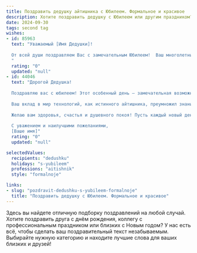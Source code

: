 ```yaml
---
title: Поздравить дедушку айтишника с Юбилеем. Формальное и красивое
description: Хотите поздравить дедушку с Юбилеем или другим праздником? Наш ИИ создаст незабываемое поздравление, а вы обязательно выделитесь среди других.  
date: 2024-09-30
tags: second tag
wishes:
- id: 85963
  text: "Уважаемый [Имя Дедушки]!
  
  От всей души поздравляем Вас с замечательным Юбилеем!  Ваш многолетний опыт работы в сфере информационных технологий, Ваша преданность профессии и блестящие достижения вызывают глубокое уважение.  Желаем Вам крепкого здоровья, долголетия, семейного благополучия и новых, интересных проектов, которые принесут Вам радость и удовлетворение. Пусть каждый день будет наполнен счастьем и яркими моментами! С юбилеем!
  "
  rating: "0"
  updated: "null"
- id: 44046
  text: "Дорогой Дедушка!
  
  Поздравляю вас с юбилеем! Этот особенный день – замечательная возможность выразить вам свою глубокую признательность и уважение. Ваши мудрость и жизненный опыт всегда вдохновляют и служат примером для всех нас.
  
  Ваш вклад в мир технологий, как истинного айтишника, преумножил знание и инновации. Вы не только освоили сложные механизмы цифрового мира, но и делились своими знаниями с окружающими, помогая им расти и развиваться. Ваше терпение и стремление к совершенству вдохновляют молодое поколение.
  
  Желаю вам здоровья, счастья и душевного покоя! Пусть каждый новый день приносит радость и удовлетворение, а все начинания увенчаются успехом.
  
  С уважением и наилучшими пожеланиями,
  [Ваше имя]"
  rating: "0"
  updated: "null"

selectedValues:
  recipients: "dedushku"
  holidays: "s-yubileem"
  professions: "aitishnik"
  style: "formalnoje"

links:
- slug: "pozdravit-dedushku-s-yubileem-formalnoje"
  title: "Поздравить дедушку с Юбилеем. Формальное и красивое"
---
```


Здесь вы найдете отличную подборку поздравлений на любой случай.
Хотите поздравить друга с днём рождения, коллегу с профессиональным праздником или близких с Новым годом? У нас есть всё, чтобы сделать ваш поздравительный текст незабываемым. Выбирайте нужную категорию и находите лучшие слова для ваших близких и друзей!
